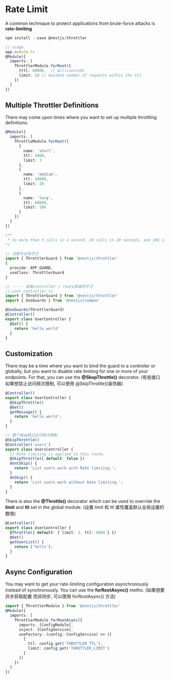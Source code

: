 # Rate Limit

A common technique to protect applications from brute-force attacks is **rate-limiting**

```ts
npm install --save @nestjs/throttler

// usage
app.module.ts
@Module({
  imports: [
    ThrottlerModule.forRoot({
      tttl: 60000,  // milliseconds
      limit: 10 // maximum number of requests within the ttl
    })
  ]
})
```

## Multiple Throttler Definitions

There may come upon times where you want to set up multiple throttling definitions.

```ts
@Module({
  imports: [
    ThrottleModule.forRoot([
      {
        name: 'short',
        ttl: 1000,
        limit: 3
      },
      {
        name: 'medium',
        ttl: 10000,
        limit: 20
      },
      {
        name: 'long',
        ttl: 60000,
        limit: 100
      }
    ])
  ]
})

/**
 * no more than 3 calls in a second, 20 calls in 10 seconds, and 100 calls in a minute.
*/
```

```ts
// 注册为全局守卫
import { ThrottlerGuard } from '@nestjs/throttler'
{
  provide: APP_GUARD,
  useClass: ThrottlerGuard
}

// ----- 或者controller / route层级的守卫
// user.controller.ts
import { ThrottlerGuard } from '@nestjs/throttler'
import { UseGuards } from '@nestjs/common'

@UseGuards(ThrottlerGuard)
@Controller()
export class UserController {
  @Get() {
    return 'hello world'
  }
}
```

## Customization

There may be a time where you want to bind the guard to a controller or globally, but you want to disable
rate limiting for one or more of your endpoints. For that, you can use the **@SkopThrottle()** decorator.
(有些接口如果想禁止访问频次限制, 可以使用 @SkipThrottle()装饰器)

```ts
@Controller()
export class UserController {
  @SkipThrottle()
  @Get()
  getMessage() {
    return 'hello world';
  }
}

// 整个路由跳过访问频次限制
@SkipThrottle()
@Controller('users')
export class UsersController {
  // Rate limiting is applied to this route.
  @SkipThrottle({ default: false })
  dontSkip() {
    return 'List users work with Rate limiting.';
  }
  doSkip() {
    return 'List users work without Rate limiting.';
  }
}
```

There is also the **@Throttle()** decorator which can be used to override the **limit** and **ttl** set in the global module.
(设置 limit 和 ttl 属性覆盖默认全局设置的数值)

```ts
@Controller()
export class UserController {
  @Throttle({ default: { limit: 3, ttl: 6000 } })
  @Get()
  getUserList() {
    return ['hello'];
  }
}
```

## Async Configuration

You may want to get your rate-limiting configuration asynchronously instead of synchronously.
You can use the **forRootAsync()** metho.
(如果想要异步获取配置 而非同步, 可以使用 forRootAsync() 方法)

```ts
import { ThrottlerModule } from '@nestjs/throttler'
@Module({
  imports: [
    ThrottlerModule.forRootAsync({
      imports: [ConfigModule],
      inject: [ConfigService],
      useFactory: (config: ConfigService) => ([
        {
          ttl: config.get('THROTTLER_TTL'),
          limit: config.get('THROTTLER_LIMIT')
        }
      ])
    })
  ]
})
```
